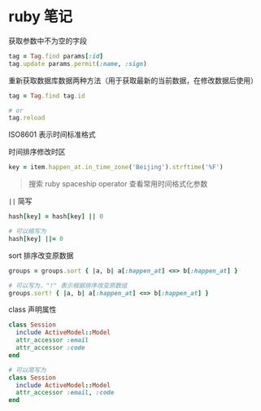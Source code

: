 # ruby 笔记

获取参数中不为空的字段

```ruby
tag = Tag.find params[:id]
tag.update params.permit(:name, :sign)
```

重新获取数据库数据两种方法（用于获取最新的当前数据，在修改数据后使用）

```ruby
tag = Tag.find tag.id

# or
tag.reload
```

ISO8601 表示时间标准格式

时间排序修改时区

```ruby
key = item.happen_at.in_time_zone('Beijing').strftime('%F')
```

> 搜索 ruby spaceship operator 查看常用时间格式化参数

`||` 简写

```ruby
hash[key] = hash[key] || 0

# 可以缩写为
hash[key] ||= 0
```

sort 排序改变原数据

```ruby
groups = groups.sort { |a, b| a[:happen_at] <=> b[:happen_at] }

# 可以写为，"!" 表示根据排序改变原数组
groups.sort! { |a, b| a[:happen_at] <=> b[:happen_at] }
```

class 声明属性

```ruby
class Session
  include ActiveModel::Model
  attr_accessor :email
  attr_accessor :code
end

# 可以简写为
class Session
  include ActiveModel::Model
  attr_accessor :email, :code
end
```